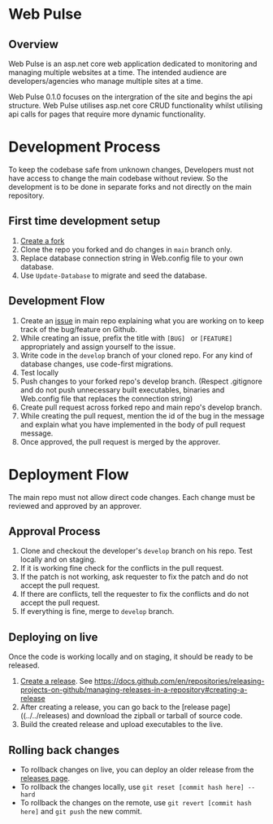 
# Web Pulse

## Overview

Web Pulse is an asp.net core web application dedicated to monitoring  and managing multiple websites at a time. The intended audience are developers/agencies who manage multiple sites at a time.

Web Pulse 0.1.0 focuses on the intergration of the site and begins the api structure. Web Pulse utilises asp.net core CRUD functionality whilst utilising api calls for pages that require more dynamic functionality.

# Development Process
To keep the codebase safe from unknown changes, Developers must not have access to change the main codebase without review. So the
development is to be done in separate forks and not directly on the main repository. 

## First time development setup
1. [Create a fork](../../fork)
2. Clone the repo you forked and do changes in `main` branch only.
3. Replace database connection string in Web.config file to your own database.
4. Use `Update-Database` to migrate and seed the database. 

## Development Flow
1. Create an [issue](../../issues) in main repo explaining what you are working on to keep track of the bug/feature on Github.
2. While creating an issue, prefix the title with `[BUG] ` or `[FEATURE] ` appropriately and assign yourself to the issue.
3. Write code in the `develop` branch of your cloned repo. For any kind of database changes, use code-first migrations.
4. Test locally
5. Push changes to your forked repo's develop branch. (Respect .gitignore and do not push unnecessary built executables, binaries and Web.config file that replaces the connection string)
6. Create pull request across forked repo and main repo's develop branch.
7. While creating the pull request, mention the id of the bug in the message and explain what you have implemented in the body of pull request message.
8. Once approved, the pull request is merged by the approver.

# Deployment Flow
The main repo must not allow direct code changes. Each change must be reviewed and approved by an approver.

## Approval Process
1. Clone and checkout the developer's `develop` branch on his repo. Test locally and on staging.
2. If it is working fine check for the conflicts in the pull request.
3. If the patch is not working, ask requester to fix the patch and do not accept the pull request.
4. If there are conflicts, tell the requester to fix the conflicts and do not accept the pull request.
5. If everything is fine, merge to `develop` branch.

## Deploying on live
Once the code is working locally and on staging, it should be ready to be released. 

1. [Create a release](../../releases/new). See https://docs.github.com/en/repositories/releasing-projects-on-github/managing-releases-in-a-repository#creating-a-release
2. After creating a release, you can go back to the [release page]((../../releases) and download the zipball or tarball of source code.
3. Build the created release and upload executables to the live.

## Rolling back changes
* To rollback changes on live, you can deploy an older release from the [releases page](../../releases).
* To rollback the changes locally, use `git reset [commit hash here] --hard`
* To rollback the changes on the remote, use `git revert [commit hash here]` and `git push` the new commit.
